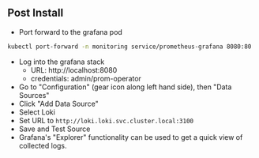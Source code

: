 ## Post Install

- Port forward to the grafana pod
```sh
kubectl port-forward -n monitoring service/prometheus-grafana 8080:80
```
- Log into the grafana stack 
  - URL: http://localhost:8080 
  - credentials: admin/prom-operator
- Go to "Configuration" (gear icon along left hand side), then "Data Sources"
- Click "Add Data Source"
- Select Loki
- Set URL to `http://loki.loki.svc.cluster.local:3100`
- Save and Test Source
- Grafana's "Explorer" functionality can be used to get a quick view of collected logs.
